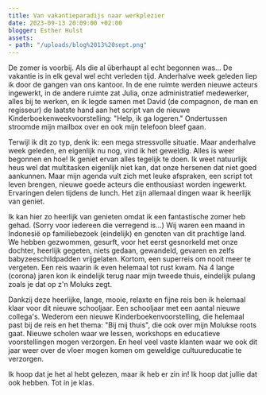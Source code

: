 ```yaml
---
title: Van vakantieparadijs naar werkplezier
date: 2023-09-13 20:09:00 +02:00
blogger: Esther Hulst
assets:
- path: "/uploads/blog%2013%20sept.png"
---
```


De zomer is voorbij. Als die al überhaupt al echt begonnen was... De vakantie is in elk geval wel echt verleden tijd. Anderhalve week geleden liep ik door de gangen van ons kantoor. In de ene ruimte werden nieuwe acteurs ingewerkt, in de andere ruimte zat Julia, onze administratief medewerker, alles bij te werken, en ik legde samen met David (de compagnon, de man en regisseur) de laatste hand aan het script van de nieuwe Kinderboekenweekvoorstelling: "Help, ik ga logeren." Ondertussen stroomde mijn mailbox over en ook mijn telefoon bleef gaan.

Terwijl ik dit zo typ, denk ik: een mega stressvolle situatie. Maar anderhalve week geleden, en eigenlijk nu nog, vind ik het geweldig. Alles is weer begonnen en hoe! Ik geniet ervan alles tegelijk te doen. Ik weet natuurlijk heus wel dat multitasken eigenlijk niet kan, dat onze hersenen dat niet goed aankunnen. Maar mijn agenda vult zich met leuke afspraken, een script tot leven brengen, nieuwe goede acteurs die enthousiast worden ingewerkt. Ervaringen delen tijdens de lunch. Het zijn allemaal dingen waar ik heerlijk van geniet.

Ik kan hier zo heerlijk van genieten omdat ik een fantastische zomer heb gehad. (Sorry voor iedereen die verregend is…) Wij waren een maand in Indonesië op familiebezoek (eindelijk) en genoten van dit prachtige land. We hebben gezwommen, gesurft, voor het eerst gesnorkeld met onze dochter, heerlijk gegeten, niets gedaan, gewandeld, gevaren en zelfs babyzeeschildpadden vrijgelaten. Kortom, een superreis om nooit meer te vergeten. Een reis waarin ik even helemaal tot rust kwam. Na 4 lange (corona) jaren kon ik eindelijk terug naar mijn tweede thuis, eindelijk pulang zoals je dat op z'n Moluks zegt.

Dankzij deze heerlijke, lange, mooie, relaxte en fijne reis ben ik helemaal klaar voor dit nieuwe schooljaar. Een schooljaar met een aantal nieuwe collega's. Wederom een nieuwe Kinderboekenvoorstelling, die helemaal past bij de reis en het thema: "Bij mij thuis", die ook over mijn Molukse roots gaat. Nieuwe scholen waar we lessen, workshops en educatieve voorstellingen mogen verzorgen. En heel veel vaste klanten waar we ook dit jaar weer over de vloer mogen komen om geweldige cultuureducatie te verzorgen.

Ik hoop dat je het al hebt gelezen, maar ik heb er zin in! Ik hoop dat jullie dat ook hebben. Tot in je klas.